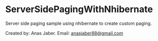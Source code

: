 ServerSidePagingWithNhibernate
==============================

Server side paging sample using nhibernate to create custom paging.

Created by: Anas Jaber.
Email: anasjaber88@gmail.com